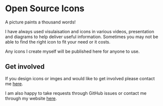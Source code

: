 # Open Source Icons

A picture paints a thousand words!

I have always used visulaisation and icons in various videos, presentation and diagrams to help deliver useful information. Sometimes you may not be able to find the right icon to fit your need or it costs.

Any icons I create myself will be published here for anyone to use.

## Get involved

If you design icons or imges and would like to get involved please contact me [here](https://www.kierancornwall.com/about-me).

 I am also happy to take requests through GitHub issues or contact me through my website [here](https://www.kierancornwall.com/about-me).
